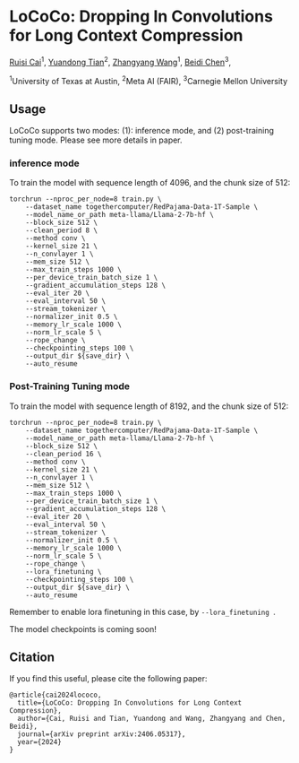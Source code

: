 # LoCoCo: Dropping In Convolutions for Long Context Compression
[Ruisi Cai](https://cairuisi.github.io/)<sup>1</sup>,
[Yuandong Tian](https://yuandong-tian.com/)<sup>2</sup>,
[Zhangyang Wang](https://vita-group.github.io/)<sup>1</sup>,
[Beidi Chen](https://www.andrew.cmu.edu/user/beidic/)<sup>3</sup>,

<sup>1</sup>University of Texas at Austin, <sup>2</sup>Meta AI (FAIR), <sup>3</sup>Carnegie Mellon University

## Usage 

LoCoCo supports two modes: (1): inference mode, and (2) post-training tuning mode. Please see more details in paper.

### inference mode
To train the model with sequence length of 4096, and the chunk size of 512:
```
torchrun --nproc_per_node=8 train.py \
    --dataset_name togethercomputer/RedPajama-Data-1T-Sample \
    --model_name_or_path meta-llama/Llama-2-7b-hf \
    --block_size 512 \
    --clean_period 8 \
    --method conv \
    --kernel_size 21 \
    --n_convlayer 1 \
    --mem_size 512 \
    --max_train_steps 1000 \
    --per_device_train_batch_size 1 \
    --gradient_accumulation_steps 128 \
    --eval_iter 20 \
    --eval_interval 50 \
    --stream_tokenizer \
    --normalizer_init 0.5 \
    --memory_lr_scale 1000 \
    --norm_lr_scale 5 \
    --rope_change \
    --checkpointing_steps 100 \
    --output_dir ${save_dir} \
    --auto_resume 
```

### Post-Training Tuning mode
To train the model with sequence length of 8192, and the chunk size of 512:
```
torchrun --nproc_per_node=8 train.py \
    --dataset_name togethercomputer/RedPajama-Data-1T-Sample \
    --model_name_or_path meta-llama/Llama-2-7b-hf \
    --block_size 512 \
    --clean_period 16 \
    --method conv \
    --kernel_size 21 \
    --n_convlayer 1 \
    --mem_size 512 \
    --max_train_steps 1000 \
    --per_device_train_batch_size 1 \
    --gradient_accumulation_steps 128 \
    --eval_iter 20 \
    --eval_interval 50 \
    --stream_tokenizer \
    --normalizer_init 0.5 \
    --memory_lr_scale 1000 \
    --norm_lr_scale 5 \
    --rope_change \
    --lora_finetuning \
    --checkpointing_steps 100 \
    --output_dir ${save_dir} \
    --auto_resume 
```
Remember to enable lora finetuning in this case, by `--lora_finetuning `.

The model checkpoints is coming soon!

## Citation
If you find this useful, please cite the following paper:
```
@article{cai2024lococo,
  title={LoCoCo: Dropping In Convolutions for Long Context Compression},
  author={Cai, Ruisi and Tian, Yuandong and Wang, Zhangyang and Chen, Beidi},
  journal={arXiv preprint arXiv:2406.05317},
  year={2024}
}
```
